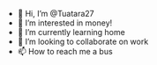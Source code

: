 - 👋 Hi, I’m @Tuatara27
- 👀 I’m interested in money!
- 🌱 I’m currently learning home
- 💞️ I’m looking to collaborate on work
- 📫 How to reach me a bus

<!---
Tuatara27/Tuatara27 is a ✨ special ✨ repository because its `README.md` (this file) appears on your GitHub profile.
You can click the Preview link to take a look at your changes.
--->
